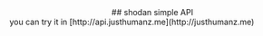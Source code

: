 <center>## shodan simple API </center>
you can try it in [http://api.justhumanz.me](http://justhumanz.me)  

